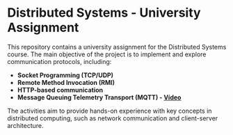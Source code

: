 # Distributed Systems - University Assignment

This repository contains a university assignment for the Distributed Systems course. The main objective of the project is to implement and explore communication protocols, including:

- **Socket Programming (TCP/UDP)**
- **Remote Method Invocation (RMI)**
- **HTTP-based communication**
- **Message Queuing Telemetry Transport (MQTT) - [Vídeo](https://www.youtube.com/watch?v=roTnY51SjQY)**

The activities aim to provide hands-on experience with key concepts in distributed computing, such as network communication and client-server architecture.
